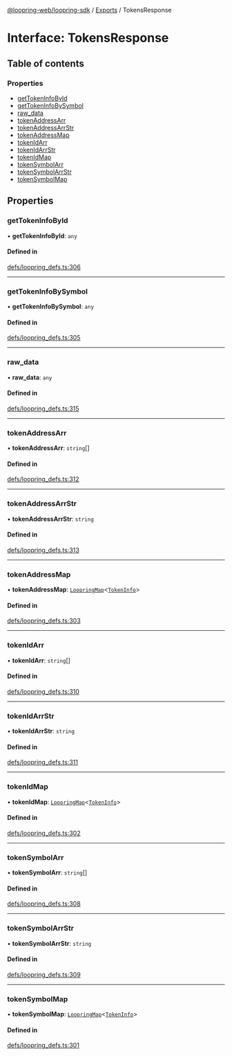 [@loopring-web/loopring-sdk](../README.md) / [Exports](../modules.md) / TokensResponse

# Interface: TokensResponse

## Table of contents

### Properties

- [getTokenInfoById](TokensResponse.md#gettokeninfobyid)
- [getTokenInfoBySymbol](TokensResponse.md#gettokeninfobysymbol)
- [raw\_data](TokensResponse.md#raw_data)
- [tokenAddressArr](TokensResponse.md#tokenaddressarr)
- [tokenAddressArrStr](TokensResponse.md#tokenaddressarrstr)
- [tokenAddressMap](TokensResponse.md#tokenaddressmap)
- [tokenIdArr](TokensResponse.md#tokenidarr)
- [tokenIdArrStr](TokensResponse.md#tokenidarrstr)
- [tokenIdMap](TokensResponse.md#tokenidmap)
- [tokenSymbolArr](TokensResponse.md#tokensymbolarr)
- [tokenSymbolArrStr](TokensResponse.md#tokensymbolarrstr)
- [tokenSymbolMap](TokensResponse.md#tokensymbolmap)

## Properties

### getTokenInfoById

• **getTokenInfoById**: `any`

#### Defined in

[defs/loopring_defs.ts:306](https://github.com/Loopring/loopring_sdk/blob/1b21a8d/src/defs/loopring_defs.ts#L306)

___

### getTokenInfoBySymbol

• **getTokenInfoBySymbol**: `any`

#### Defined in

[defs/loopring_defs.ts:305](https://github.com/Loopring/loopring_sdk/blob/1b21a8d/src/defs/loopring_defs.ts#L305)

___

### raw\_data

• **raw\_data**: `any`

#### Defined in

[defs/loopring_defs.ts:315](https://github.com/Loopring/loopring_sdk/blob/1b21a8d/src/defs/loopring_defs.ts#L315)

___

### tokenAddressArr

• **tokenAddressArr**: `string`[]

#### Defined in

[defs/loopring_defs.ts:312](https://github.com/Loopring/loopring_sdk/blob/1b21a8d/src/defs/loopring_defs.ts#L312)

___

### tokenAddressArrStr

• **tokenAddressArrStr**: `string`

#### Defined in

[defs/loopring_defs.ts:313](https://github.com/Loopring/loopring_sdk/blob/1b21a8d/src/defs/loopring_defs.ts#L313)

___

### tokenAddressMap

• **tokenAddressMap**: [`LoopringMap`](LoopringMap.md)<[`TokenInfo`](TokenInfo.md)\>

#### Defined in

[defs/loopring_defs.ts:303](https://github.com/Loopring/loopring_sdk/blob/1b21a8d/src/defs/loopring_defs.ts#L303)

___

### tokenIdArr

• **tokenIdArr**: `string`[]

#### Defined in

[defs/loopring_defs.ts:310](https://github.com/Loopring/loopring_sdk/blob/1b21a8d/src/defs/loopring_defs.ts#L310)

___

### tokenIdArrStr

• **tokenIdArrStr**: `string`

#### Defined in

[defs/loopring_defs.ts:311](https://github.com/Loopring/loopring_sdk/blob/1b21a8d/src/defs/loopring_defs.ts#L311)

___

### tokenIdMap

• **tokenIdMap**: [`LoopringMap`](LoopringMap.md)<[`TokenInfo`](TokenInfo.md)\>

#### Defined in

[defs/loopring_defs.ts:302](https://github.com/Loopring/loopring_sdk/blob/1b21a8d/src/defs/loopring_defs.ts#L302)

___

### tokenSymbolArr

• **tokenSymbolArr**: `string`[]

#### Defined in

[defs/loopring_defs.ts:308](https://github.com/Loopring/loopring_sdk/blob/1b21a8d/src/defs/loopring_defs.ts#L308)

___

### tokenSymbolArrStr

• **tokenSymbolArrStr**: `string`

#### Defined in

[defs/loopring_defs.ts:309](https://github.com/Loopring/loopring_sdk/blob/1b21a8d/src/defs/loopring_defs.ts#L309)

___

### tokenSymbolMap

• **tokenSymbolMap**: [`LoopringMap`](LoopringMap.md)<[`TokenInfo`](TokenInfo.md)\>

#### Defined in

[defs/loopring_defs.ts:301](https://github.com/Loopring/loopring_sdk/blob/1b21a8d/src/defs/loopring_defs.ts#L301)
